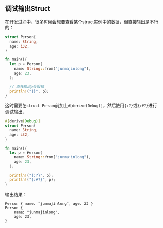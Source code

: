 ## 调试输出Struct

在开发过程中，很多时候会想要查看某个struct实例中的数据，但直接输出是不行的：

```rust
struct Person{
  name: String,
  age: i32,
}

fn main(){
  let p = Person{
    name: String::from("junmajinlong"),
    age: 23,
  };

  // 直接输出p会报错
  println!("{}", p);
}
```

这时需要在`struct Person`前加上`#[derive(Debug)]`，然后使用`{:?}`或`{:#?}`进行调试输出。
```rust
#[derive(Debug)]
struct Person{
  name: String,
  age: i32,
}

fn main(){
  let p = Person{
    name: String::from("junmajinlong"),
    age: 23,
  };

  println!("{:?}", p);
  println!("{:#?}", p);
}
```

输出结果：
```
Person { name: "junmajinlong", age: 23 }
Person {
    name: "junmajinlong",
    age: 23,
}
```
